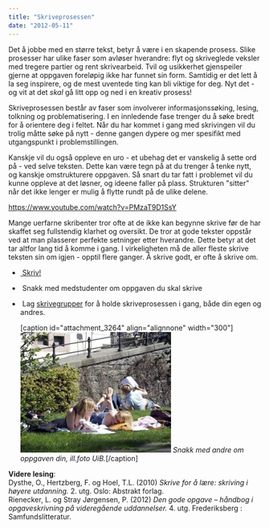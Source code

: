 ```yaml
---
title: "Skriveprosessen"
date: "2012-05-11"
---
```


Det å jobbe med en større tekst, betyr å være i en skapende prosess. Slike prosesser har ulike faser som avløser hverandre: flyt og skriveglede veksler med tregere partier og rent skrivearbeid. Tvil og usikkerhet gjenspeiler gjerne at oppgaven foreløpig ikke har funnet sin form. Samtidig er det lett å la seg inspirere, og de mest uventede ting kan bli viktige for deg. Nyt det - og vit at det _skal_ gå litt opp og ned i en kreativ prosess!

Skriveprosessen består av faser som involverer informasjonssøking, lesing, tolkning og problematisering. I en innledende fase trenger du å søke bredt for å orientere deg i feltet. Når du har kommet i gang med skrivingen vil du trolig måtte søke på nytt - denne gangen dypere og mer spesifikt med utgangspunkt i problemstillingen.

Kanskje vil du også oppleve en uro - et ubehag det er vanskelig å sette ord på - ved selve teksten. Dette kan være tegn på at du trenger å tenke nytt, og kanskje omstrukturere oppgaven. Så snart du tar fatt i problemet vil du kunne oppleve at det løsner, og ideene faller på plass. Strukturen "sitter" når det ikke lenger er mulig å flytte rundt på de ulike delene.

https://www.youtube.com/watch?v=PMzaT9D1SsY

Mange uerfarne skribenter tror ofte at de ikke kan begynne skrive før de har skaffet seg fullstendig klarhet og oversikt. De tror at gode tekster oppstår ved at man plasserer perfekte setninger etter hverandre. Dette betyr at det tar altfor lang tid å komme i gang. I virkeligheten må de aller fleste skrive teksten sin om igjen - opptil flere ganger. Å skrive godt, er ofte å skrive om.

- [ Skriv!](?p=233)
-  Snakk med medstudenter om oppgaven du skal skrive
-  Lag [skrivegrupper](?p=1216) for å holde skriveprosessen i gang, både din egen og andres.
    
    \[caption id="attachment\_3264" align="alignnone" width="300"\][![Snakk_ny](./images/Snakk_ny-300x240.jpg)](http://sokogskriv.no/skriving/skriving-er-en-prosess/snakk_ny/) _Snakk med andre om oppgaven din, ill.foto UiB._\[/caption\]
    

**Videre lesing**:  
Dysthe, O., Hertzberg, F. og Hoel, T.L. (2010) _Skrive for å lære: skriving i høyere utdanning._ 2\. utg. Oslo: Abstrakt forlag.  
Rienecker, L. og Stray Jørgensen, P. (2012) _Den gode opgave – håndbog i opgaveskrivning på videregående uddannelser._ 4. utg. Frederiksberg : Samfundslitteratur.[](?p=263)
